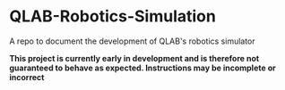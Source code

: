 # QLAB-Robotics-Simulation
A repo to document the development of QLAB's robotics simulator

**This project is currently early in development and is therefore not guaranteed to behave as expected.  Instructions may be incomplete or incorrect**
